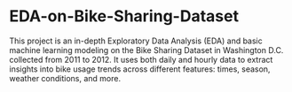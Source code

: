 # EDA-on-Bike-Sharing-Dataset

This project is an in-depth Exploratory Data Analysis (EDA) and basic machine learning modeling on the Bike Sharing Dataset in Washington D.C. collected from 2011 to 2012. It uses both daily and hourly data to extract insights into bike usage trends across different features: times, season, weather conditions, and more.
